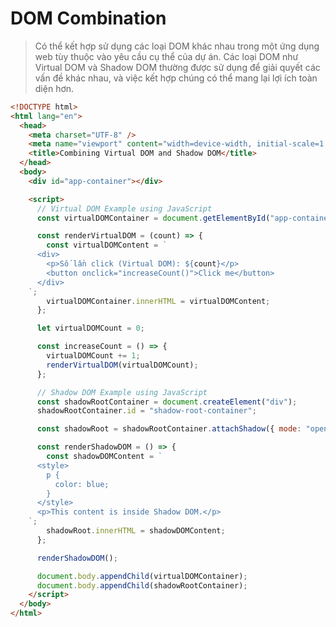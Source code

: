 # DOM Combination

> Có thể kết hợp sử dụng các loại DOM khác nhau trong một ứng dụng web tùy thuộc vào yêu cầu cụ thể của dự án. Các loại DOM như Virtual DOM và Shadow DOM thường được sử dụng để giải quyết các vấn đề khác nhau, và việc kết hợp chúng có thể mang lại lợi ích toàn diện hơn.

```html
<!DOCTYPE html>
<html lang="en">
  <head>
    <meta charset="UTF-8" />
    <meta name="viewport" content="width=device-width, initial-scale=1.0" />
    <title>Combining Virtual DOM and Shadow DOM</title>
  </head>
  <body>
    <div id="app-container"></div>

    <script>
      // Virtual DOM Example using JavaScript
      const virtualDOMContainer = document.getElementById("app-container");

      const renderVirtualDOM = (count) => {
        const virtualDOMContent = `
      <div>
        <p>Số lần click (Virtual DOM): ${count}</p>
        <button onclick="increaseCount()">Click me</button>
      </div>
    `;
        virtualDOMContainer.innerHTML = virtualDOMContent;
      };

      let virtualDOMCount = 0;

      const increaseCount = () => {
        virtualDOMCount += 1;
        renderVirtualDOM(virtualDOMCount);
      };

      // Shadow DOM Example using JavaScript
      const shadowRootContainer = document.createElement("div");
      shadowRootContainer.id = "shadow-root-container";

      const shadowRoot = shadowRootContainer.attachShadow({ mode: "open" });

      const renderShadowDOM = () => {
        const shadowDOMContent = `
      <style>
        p {
          color: blue;
        }
      </style>
      <p>This content is inside Shadow DOM.</p>
    `;
        shadowRoot.innerHTML = shadowDOMContent;
      };

      renderShadowDOM();

      document.body.appendChild(virtualDOMContainer);
      document.body.appendChild(shadowRootContainer);
    </script>
  </body>
</html>
```
